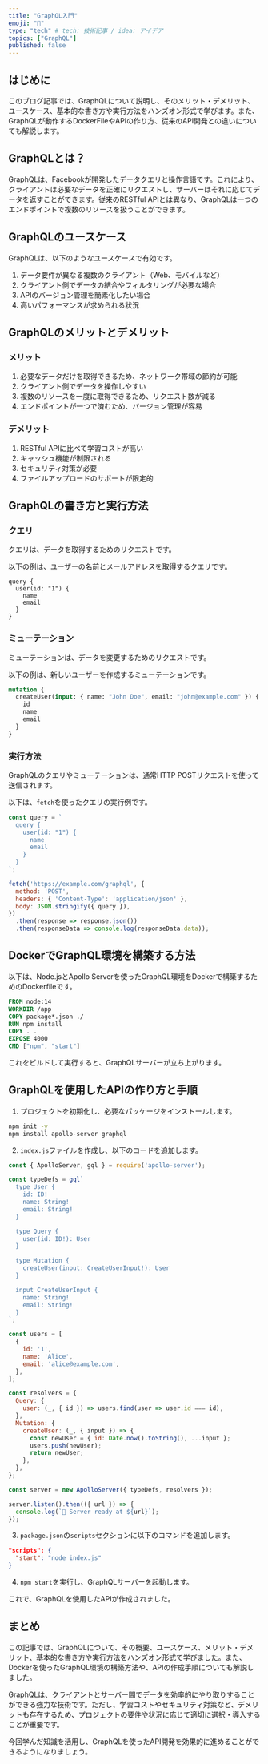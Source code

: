 ```yaml
---
title: "GraphQL入門"
emoji: "🦔"
type: "tech" # tech: 技術記事 / idea: アイデア
topics: ["GraphQL"]
published: false
---
```

## はじめに

このブログ記事では、GraphQLについて説明し、そのメリット・デメリット、ユースケース、基本的な書き方や実行方法をハンズオン形式で学びます。また、GraphQLが動作するDockerFileやAPIの作り方、従来のAPI開発との違いについても解説します。

## GraphQLとは？

GraphQLは、Facebookが開発したデータクエリと操作言語です。これにより、クライアントは必要なデータを正確にリクエストし、サーバーはそれに応じてデータを返すことができます。従来のRESTful APIとは異なり、GraphQLは一つのエンドポイントで複数のリソースを扱うことができます。

## GraphQLのユースケース

GraphQLは、以下のようなユースケースで有効です。

1. データ要件が異なる複数のクライアント（Web、モバイルなど）
2. クライアント側でデータの結合やフィルタリングが必要な場合
3. APIのバージョン管理を簡素化したい場合
4. 高いパフォーマンスが求められる状況

## GraphQLのメリットとデメリット

### メリット

1. 必要なデータだけを取得できるため、ネットワーク帯域の節約が可能
2. クライアント側でデータを操作しやすい
3. 複数のリソースを一度に取得できるため、リクエスト数が減る
4. エンドポイントが一つで済むため、バージョン管理が容易

### デメリット

1. RESTful APIに比べて学習コストが高い
2. キャッシュ機能が制限される
3. セキュリティ対策が必要
4. ファイルアップロードのサポートが限定的

## GraphQLの書き方と実行方法

### クエリ

クエリは、データを取得するためのリクエストです。

以下の例は、ユーザーの名前とメールアドレスを取得するクエリです。

```
query {
  user(id: "1") {
    name
    email
  }
}
```

### ミューテーション

ミューテーションは、データを変更するためのリクエストです。

以下の例は、新しいユーザーを作成するミューテーションです。

```graphql
mutation {
  createUser(input: { name: "John Doe", email: "john@example.com" }) {
    id
    name
    email
  }
}
```

### 実行方法

GraphQLのクエリやミューテーションは、通常HTTP POSTリクエストを使って送信されます。

以下は、`fetch`を使ったクエリの実行例です。

```javascript
const query = `
  query {
    user(id: "1") {
      name
      email
    }
  }
`;

fetch('https://example.com/graphql', {
  method: 'POST',
  headers: { 'Content-Type': 'application/json' },
  body: JSON.stringify({ query }),
})
  .then(response => response.json())
  .then(responseData => console.log(responseData.data));
```

## DockerでGraphQL環境を構築する方法

以下は、Node.jsとApollo Serverを使ったGraphQL環境をDockerで構築するためのDockerfileです。

```Dockerfile
FROM node:14
WORKDIR /app
COPY package*.json ./
RUN npm install
COPY . .
EXPOSE 4000
CMD ["npm", "start"]
```

これをビルドして実行すると、GraphQLサーバーが立ち上がります。

## GraphQLを使用したAPIの作り方と手順

1. プロジェクトを初期化し、必要なパッケージをインストールします。

```bash
npm init -y
npm install apollo-server graphql
```

2. `index.js`ファイルを作成し、以下のコードを追加します。

```javascript
const { ApolloServer, gql } = require('apollo-server');

const typeDefs = gql`
  type User {
    id: ID!
    name: String!
    email: String!
  }

  type Query {
    user(id: ID!): User
  }

  type Mutation {
    createUser(input: CreateUserInput!): User
  }

  input CreateUserInput {
    name: String!
    email: String!
  }
`;

const users = [
  {
    id: '1',
    name: 'Alice',
    email: 'alice@example.com',
  },
];

const resolvers = {
  Query: {
    user: (_, { id }) => users.find(user => user.id === id),
  },
  Mutation: {
    createUser: (_, { input }) => {
      const newUser = { id: Date.now().toString(), ...input };
      users.push(newUser);
      return newUser;
    },
  },
};

const server = new ApolloServer({ typeDefs, resolvers });

server.listen().then(({ url }) => {
  console.log(`🚀 Server ready at ${url}`);
});
```

3. `package.json`の`scripts`セクションに以下のコマンドを追加します。

```json
"scripts": {
  "start": "node index.js"
}
```

4. `npm start`を実行し、GraphQLサーバーを起動します。

これで、GraphQLを使用したAPIが作成されました。

## まとめ

この記事では、GraphQLについて、その概要、ユースケース、メリット・デメリット、基本的な書き方や実行方法をハンズオン形式で学びました。また、Dockerを使ったGraphQL環境の構築方法や、APIの作成手順についても解説しました。

GraphQLは、クライアントとサーバー間でデータを効率的にやり取りすることができる強力な技術です。ただし、学習コストやセキュリティ対策など、デメリットも存在するため、プロジェクトの要件や状況に応じて適切に選択・導入することが重要です。

今回学んだ知識を活用し、GraphQLを使ったAPI開発を効果的に進めることができるようになりましょう。